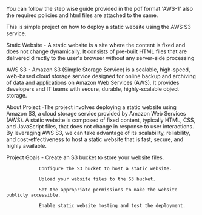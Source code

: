 You can follow the step wise guide provided in the pdf format 'AWS-1' also the required policies and html files are attached to the same.

This is simple project on how to deploy a static website using the AWS S3 service.

Static Website - A static website is a site where the content is fixed and does not change dynamically. It consists of pre-built HTML files that are delivered directly to the user's browser without any server-side processing

AWS S3 - Amazon S3 (Simple Storage Service) is a scalable, high-speed, web-based cloud storage service designed for online backup and archiving of data and applications on Amazon Web Services (AWS). It provides developers and IT teams with secure, durable, highly-scalable object storage.

About Project -The project involves deploying a static website using Amazon S3, a cloud storage service provided by Amazon Web Services (AWS). A static website is composed of fixed content, typically HTML, CSS, and JavaScript files, that does not change in response to user interactions. By leveraging AWS S3, we can take advantage of its scalability, reliability, and cost-effectiveness to host a static website that is fast, secure, and highly available.

Project Goals - Create an S3 bucket to store your website files.

                Configure the S3 bucket to host a static website.
                
                Upload your website files to the S3 bucket.
                
                Set the appropriate permissions to make the website publicly accessible.
                
                Enable static website hosting and test the deployment.

